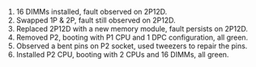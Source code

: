 1. 16 DIMMs installed, fault observed on 2P12D.
2. Swapped 1P & 2P, fault still observed on 2P12D.
3. Replaced 2P12D with a new memory module, fault persists on 2P12D.
4. Removed P2, booting with P1 CPU and 1 DPC configuration, all green.
5. Observed a bent pins on P2 socket, used tweezers to repair the pins.
6. Installed P2 CPU, booting with 2 CPUs and 16 DIMMs, all green.


